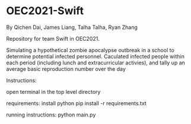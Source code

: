 # OEC2021-Swift
By Qichen Dai, James Liang, Talha Talha, Ryan Zhang

Repository for team Swift in OEC2021.

Simulating a hypothetical zombie apocalypse outbreak in a school to determine potential infected personnel.
Caculated infected people within each period (including lunch and extracurricular activies), and tally up
an average basic reproduction number over the day 

Instructions:

open terminal in the top level directory 

requirements: 
install python
pip install -r requirements.txt

running instructions:
python main.py

